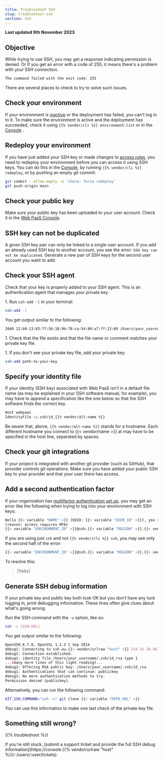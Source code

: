 ```yaml
---
title: Troubleshoot SSH
slug: troubleshoot-ssh
section: Ssh
---
```


**Last updated 9th November 2023**



## Objective  

While trying to use SSH, you may get a response indicating permission is denied. Or if you get an error with a code of 255, it means there's a problem with your SSH connection.

```txt
The command failed with the exit code: 255
```

There are several places to check to try to solve such issues.

## Check your environment

If your environment is [inactive](/glossary.md#inactive-environment) or the deployment has failed,
you can't log in to it.
To make sure the environment is active and the deployment has succeeded,
check it using `{{% vendor/cli %}} environment:list` or in the [Console](https://console.platform.sh/) .

## Redeploy your environment

If you have just added your SSH key or made changes to [access rules](../administration/administration-users), you need to redeploy your environment before you can access it using SSH keys. You can do this in the [Console](https://console.platform.sh/), by running `{{% vendor/cli %}} redeploy`, or by pushing an empty git commit:

```bash
git commit --allow-empty -m 'chore: force redeploy'
git push origin main
```

## Check your public key

Make sure your public key has been uploaded to your user account. Check it in the [Web PaaS Console](https://console.platform.sh/).

## SSH key can not be duplicated

A given SSH key pair can only be linked to a single user account.
If you add an already used SSH key to another account, you see the error: `SSH key can not be duplicated`.
Generate a new pair of SSH keys for the second user account you want to add.

## Check your SSH agent

Check that your key is properly added to your SSH agent. This is an authentication agent that manages your private key.

1\. Run `ssh-add -l` in your terminal:


```bash
ssh-add -l
```
   You get output similar to the following:

```bash
2048 12:b0:13:83:7f:56:18:9b:78:ca:54:90:a7:ff:12:69 /Users/your_username/.ssh/id_rsa (RSA)
```

1\. Check that the file exists and that the file name or comment matches your private key file.

1\. If you don't see your private key file, add your private key:


```bash
ssh-add path-to-your-key
```

## Specify your identity file

If your identity (SSH key) associated with Web PaaS isn't in a default file name
(as may be explained in your SSH software manual, for example),
you may have to append a specification like the one below so that the SSH software finds the correct key.

```bash
Host webpaas
IdentityFile ~/.ssh/id_{{% vendor/alt-name %}}
```

Be aware that, above, `{{% vendor/alt-name %}}` stands for a hostname.
Each different hostname you connect to {{< vendor/name >}} at may have to be specified in the host line, separated by spaces.

## Check your git integrations

If your project is integrated with another git provider (such as GitHub), that provider controls git operations.
Make sure you have added your public SSH key to your provider and that your user there has access.

## Add a second authentication factor

If your organization has [multifactor authentication set up](./_index.md#multifactor-authentication-mfa-over-ssh),
you may get an error like the following when trying to log into your environment with SSH keys:

```bash
Hello {{< variable "NAME" >}} (UUID: {{< variable "USER_ID" >}}), you successfully authenticated, but could not connect to service {{< variable "USER_ID" >}} --app
(reason: access requires MFA)
{{< variable "ENVIRONMENT_ID" >}}@ssh.{{< variable "REGION" >}}.{{< vendor/urlraw "host" >}}: Permission denied (publickey)
```

If you are using just `ssh` and not `{{% vendor/cli %}} ssh`, you may see only the second half of the error:

```bash
{{< variable "ENVIRONMENT_ID" >}}@ssh.{{< variable "REGION" >}}.{{< vendor/urlraw "host" >}}: Permission denied (publickey)
```

To resolve this:

> [!tabs]      

## Generate SSH debug information

If your private key and public key both look OK but you don't have any luck logging in, print debugging information.
These lines often give clues about what's going wrong.

Run the SSH command with the `-v` option, like so:

```bash
ssh -v [SSH-URL]
```

You get output similar to the following:

```bash
OpenSSH_6.7.8, OpenSSL 1.2.3 1 Sep 2014
debug1: Connecting to ssh.eu.{{< vendor/urlraw "host" >}} [54.32.10.98] port 22.
debug1: Connection established.
debug1: identity file /Users/your_username/.ssh/id_rsa type 1
...(many more lines of this light reading)...
debug1: Offering RSA public key: /Users/your_username/.ssh/id_rsa
debug1: Authentications that can continue: publickey
debug1: No more authentication methods to try.
Permission denied (publickey).
```

Alternatively, you can run the following command:

```bash
GIT_SSH_COMMAND="ssh -v" git clone {{< variable "REPO_URL" >}}
```

You can use this information to make one last check of the private key file.

## Something still wrong?

{{% troubleshoot %}}

If you're still stuck, [submit a support ticket and provide the full SSH debug information](https://console.{{% vendor/urlraw "host" %}}/-/users/:user/tickets).
